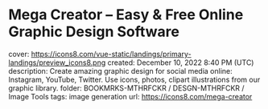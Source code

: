 # Mega Creator – Easy & Free Online Graphic Design Software

cover: https://icons8.com/vue-static/landings/primary-landings/preview_icons8.png
created: December 10, 2022 8:40 PM (UTC)
description: Create amazing graphic design for social media online: Instagram, YouTube, Twitter. Use icons, photos, clipart illustrations from our graphic library.
folder: BOOKMRKS-MTHRFCKR / DESGN-MTHRFCKR / Image Tools
tags: image generation
url: https://icons8.com/mega-creator